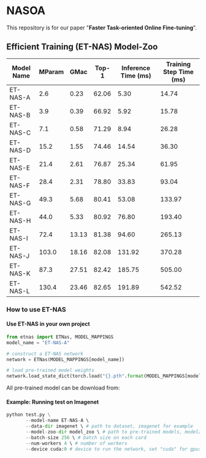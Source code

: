 # NASOA

This repository is for our paper "**Faster Task-oriented Online Fine-tuning**".

## Efficient Training (ET-NAS) Model-Zoo 

| Model Name | MParam | GMac  | Top-1 | Inference Time  (ms) | Training Step Time (ms) |
| ---------- | ------ | ----- | ----- | -------------------- | ----------------------- |
| ET-NAS-A   | 2.6    | 0.23  | 62.06 | 5.30                 | 14.74                   |
| ET-NAS-B   | 3.9    | 0.39  | 66.92 | 5.92                 | 15.78                   |
| ET-NAS-C   | 7.1    | 0.58  | 71.29 | 8.94                 | 26.28                   |
| ET-NAS-D   | 15.2   | 1.55  | 74.46 | 14.54                | 36.30                   |
| ET-NAS-E   | 21.4   | 2.61  | 76.87 | 25.34                | 61.95                   |
| ET-NAS-F   | 28.4   | 2.31  | 78.80 | 33.83                | 93.04                   |
| ET-NAS-G   | 49.3   | 5.68  | 80.41 | 53.08                | 133.97                  |
| ET-NAS-H   | 44.0   | 5.33  | 80.92 | 76.80                | 193.40                  |
| ET-NAS-I   | 72.4   | 13.13 | 81.38 | 94.60                | 265.13                  |
| ET-NAS-J   | 103.0  | 18.16 | 82.08 | 131.92               | 370.28                  |
| ET-NAS-K   | 87.3   | 27.51 | 82.42 | 185.75               | 505.00                  |
| ET-NAS-L   | 130.4  | 23.46 | 82.65 | 191.89               | 542.52                  |



### How to use ET-NAS 

#### Use ET-NAS in your own project

```python
from etnas import ETNas, MODEL_MAPPINGS
model_name = "ET-NAS-A"

# construct a ET-NAS network
network = ETNas(MODEL_MAPPINGS[model_name])

# load pre-trained model weights
network.load_state_dict(torch.load("{}.pth".format(MODEL_MAPPINGS[model_name])))
```

All pre-trained model can be download from:

#### Example: Running test on Imagenet

```python
python test.py \
       --model-name ET-NAS-A \ 
       --data-dir imagenet \ # path to dataset, imagenet for example
       --model-zoo-dir model_zoo \ # path to pre-trained models, modelz_zoo for example
       --batch-size 256 \ # batch size on each card
       --num-workers 4 \ # number of workers
       --device cuda:0 # device to run the network, set "cuda" for gpus and "cpu" for cpu
```

